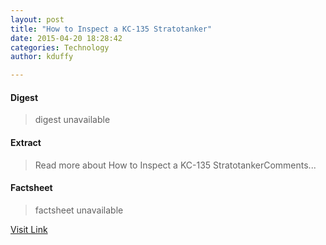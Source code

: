 ```yaml
---
layout: post
title: "How to Inspect a KC-135 Stratotanker"
date: 2015-04-20 18:28:42
categories: Technology
author: kduffy

---
```



#### Digest
>digest unavailable

#### Extract
>Read more about How to Inspect a KC-135 StratotankerComments...

#### Factsheet
>factsheet unavailable

[Visit Link](http://www.pddnet.com/news/2015/04/how-inspect-kc-135-stratotanker)


